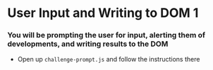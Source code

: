 # User Input and Writing to DOM 1


### You will be prompting the user for input, alerting them of developments, and writing results to the DOM

- Open up `challenge-prompt.js` and follow the instructions there
